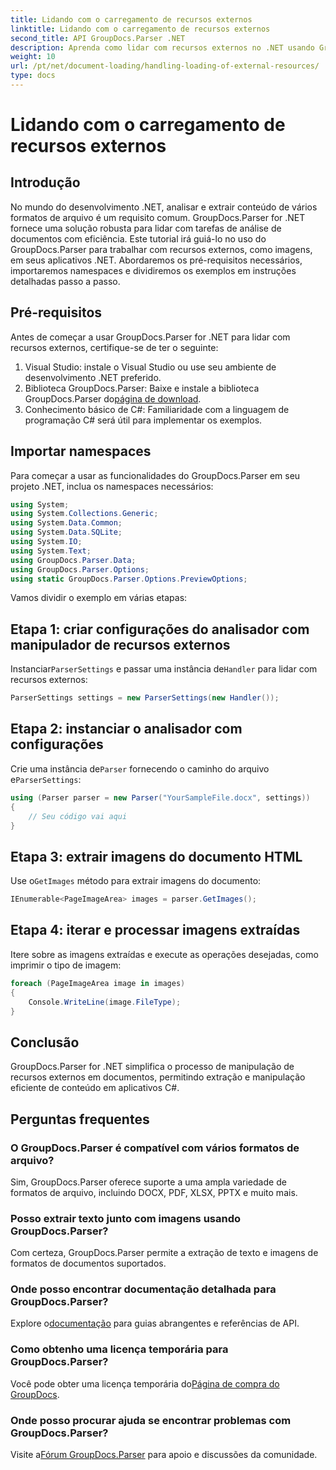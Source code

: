 ```yaml
---
title: Lidando com o carregamento de recursos externos
linktitle: Lidando com o carregamento de recursos externos
second_title: API GroupDocs.Parser .NET
description: Aprenda como lidar com recursos externos no .NET usando GroupDocs.Parser para análise e extração eficiente de documentos.
weight: 10
url: /pt/net/document-loading/handling-loading-of-external-resources/
type: docs
---
```

# Lidando com o carregamento de recursos externos

## Introdução
No mundo do desenvolvimento .NET, analisar e extrair conteúdo de vários formatos de arquivo é um requisito comum. GroupDocs.Parser for .NET fornece uma solução robusta para lidar com tarefas de análise de documentos com eficiência. Este tutorial irá guiá-lo no uso do GroupDocs.Parser para trabalhar com recursos externos, como imagens, em seus aplicativos .NET. Abordaremos os pré-requisitos necessários, importaremos namespaces e dividiremos os exemplos em instruções detalhadas passo a passo.
## Pré-requisitos
Antes de começar a usar GroupDocs.Parser for .NET para lidar com recursos externos, certifique-se de ter o seguinte:
1. Visual Studio: instale o Visual Studio ou use seu ambiente de desenvolvimento .NET preferido.
2. Biblioteca GroupDocs.Parser: Baixe e instale a biblioteca GroupDocs.Parser do[página de download](https://releases.groupdocs.com/parser/net/).
3. Conhecimento básico de C#: Familiaridade com a linguagem de programação C# será útil para implementar os exemplos.

## Importar namespaces
Para começar a usar as funcionalidades do GroupDocs.Parser em seu projeto .NET, inclua os namespaces necessários:
```csharp
using System;
using System.Collections.Generic;
using System.Data.Common;
using System.Data.SQLite;
using System.IO;
using System.Text;
using GroupDocs.Parser.Data;
using GroupDocs.Parser.Options;
using static GroupDocs.Parser.Options.PreviewOptions;
```

Vamos dividir o exemplo em várias etapas:
## Etapa 1: criar configurações do analisador com manipulador de recursos externos
 Instanciar`ParserSettings` e passar uma instância de`Handler` para lidar com recursos externos:
```csharp
ParserSettings settings = new ParserSettings(new Handler());
```
## Etapa 2: instanciar o analisador com configurações
 Crie uma instância de`Parser` fornecendo o caminho do arquivo e`ParserSettings`:
```csharp
using (Parser parser = new Parser("YourSampleFile.docx", settings))
{
    // Seu código vai aqui
}
```
## Etapa 3: extrair imagens do documento HTML
 Use o`GetImages` método para extrair imagens do documento:
```csharp
IEnumerable<PageImageArea> images = parser.GetImages();
```
## Etapa 4: iterar e processar imagens extraídas
Itere sobre as imagens extraídas e execute as operações desejadas, como imprimir o tipo de imagem:
```csharp
foreach (PageImageArea image in images)
{
    Console.WriteLine(image.FileType);
}
```

## Conclusão
GroupDocs.Parser for .NET simplifica o processo de manipulação de recursos externos em documentos, permitindo extração e manipulação eficiente de conteúdo em aplicativos C#.

## Perguntas frequentes
### O GroupDocs.Parser é compatível com vários formatos de arquivo?
Sim, GroupDocs.Parser oferece suporte a uma ampla variedade de formatos de arquivo, incluindo DOCX, PDF, XLSX, PPTX e muito mais.
### Posso extrair texto junto com imagens usando GroupDocs.Parser?
Com certeza, GroupDocs.Parser permite a extração de texto e imagens de formatos de documentos suportados.
### Onde posso encontrar documentação detalhada para GroupDocs.Parser?
 Explore o[documentação](https://tutorials.groupdocs.com/parser/net/) para guias abrangentes e referências de API.
### Como obtenho uma licença temporária para GroupDocs.Parser?
 Você pode obter uma licença temporária do[Página de compra do GroupDocs](https://purchase.groupdocs.com/temporary-license/).
### Onde posso procurar ajuda se encontrar problemas com GroupDocs.Parser?
 Visite a[Fórum GroupDocs.Parser](https://forum.groupdocs.com/c/parser/17) para apoio e discussões da comunidade.